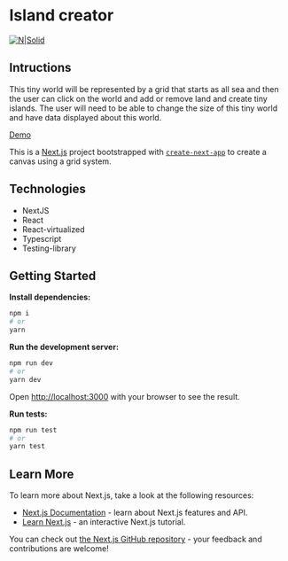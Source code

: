 # Island creator

[![N|Solid](https://cldup.com/dTxpPi9lDf.thumb.png)](https://nodesource.com/products/nsolid)

## Intructions

This tiny world will be represented by a grid that starts as all sea and then the user can click on the world and add or remove land and create tiny islands. The user will need to be able to change the size of this tiny world and have data displayed about this world.

[Demo](https://island-creator.vercel.app/)

This is a [Next.js](https://nextjs.org/) project bootstrapped with [`create-next-app`](https://github.com/vercel/next.js/tree/canary/packages/create-next-app) to create a canvas using a grid system.

## Technologies

- NextJS
- React
- React-virtualized
- Typescript
- Testing-library

## Getting Started

**Install dependencies:**

```bash
npm i
# or
yarn
```

**Run the development server:**

```bash
npm run dev
# or
yarn dev
```

Open [http://localhost:3000](http://localhost:3000) with your browser to see the result.

**Run tests:**

```bash
npm run test
# or
yarn test
```

## Learn More

To learn more about Next.js, take a look at the following resources:

- [Next.js Documentation](https://nextjs.org/docs) - learn about Next.js features and API.
- [Learn Next.js](https://nextjs.org/learn) - an interactive Next.js tutorial.

You can check out [the Next.js GitHub repository](https://github.com/vercel/next.js/) - your feedback and contributions are welcome!
